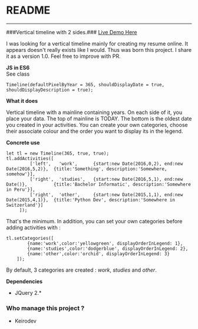 # README #

------------
###Vertical timeline with 2 sides.###
[Live Demo Here](https://keirodev.github.io/timeline-vertical-2-sides/demo/timeline.html)

I was looking for a vertical timeline mainly for creating my resume online. It appears doesn't really exists like I would. Thus was born this project.
I share it as a version 1.0. Feel free to improve with PR.

**JS in ES6**  
See class 
```
Timeline(defaultPixelByYear = 365, shouldDisplayDate = true, shouldDisplayDescription = true);
```

**What it does**

Vertical timeline with a mainline containing years. On each side of it, you place your data.
The top of mainline is TODAY. The bottom is the oldest date you created in your activities.
You can create your own categories, choose their associate colour and the order you want to display its in the legend.

**Concrete use**
```
let tl = new Timeline(365, true, true);
tl.addActivities([
         ['left',   'work',      {start:new Date(2016,0,2), end:new Date(2016,5,2)},  {title:'Something', description:'Somewhere, somehow'}],
         ['right',  'studies',   {start:new Date(2016,5,1), end:new Date()},          {title:'Bachelor Informatic', description:'Somewhere in Peru'}],
         ['right',  'other',     {start:new Date(2015,1,1), end:new Date(2015,4,1)},  {title:'Python Dev', description:'Somewhere in Switzerland'}]
     ]);
```

That's the minimum.
In addition, you can set your own categories before adding activities with :
```
tl.setCategories([
        {name:'work',color:'yellowgreen', displayOrderInLegend: 1},
        {name:'studies',color:'dodgerblue', displayOrderInLegend: 2},
        {name:'other',color:'orchid', displayOrderInLegend: 3}
    ]);
```

By default, 3 categories are created : *work*, *studies* and *other*.

**Dependencies**
- JQuery 2.*

### Who manage this project ? ###
* Keirodev